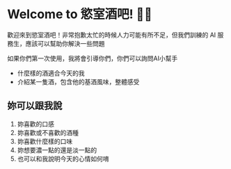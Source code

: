 # Welcome to 慾室酒吧! 🚀🤖

歡迎來到慾室酒吧！非常抱歉太忙的時候人力可能有所不足，但我們訓練的 AI 服務生，應該可以幫助你解決一些問題 

如果你們第一次使用，我將會引導你們，你們可以詢問AI小幫手

- 什麼樣的酒適合今天的我
- 介紹某一隻酒，包含他的基酒風味，整體感受

## 妳可以跟我說

1. 妳喜歡的口感
2. 妳喜歡或不喜歡的酒種
3. 妳喜歡什麼樣的口味
4. 妳想要濃一點的還是淡一點的
5. 也可以和我說明今天的心情如何唷
